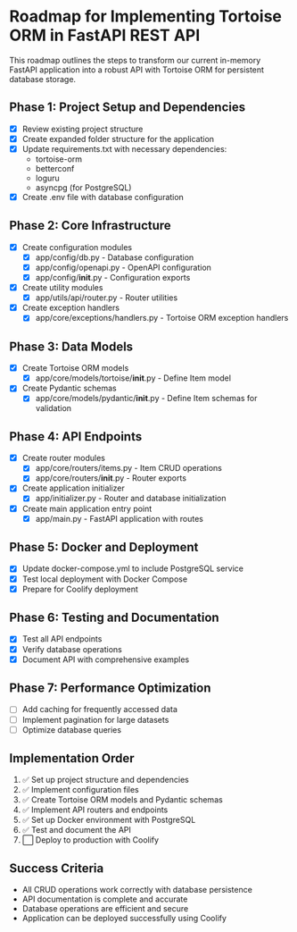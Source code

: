 # Roadmap for Implementing Tortoise ORM in FastAPI REST API

This roadmap outlines the steps to transform our current in-memory FastAPI application into a robust API with Tortoise ORM for persistent database storage.

## Phase 1: Project Setup and Dependencies

- [x] Review existing project structure
- [x] Create expanded folder structure for the application
- [x] Update requirements.txt with necessary dependencies:
  - tortoise-orm
  - betterconf
  - loguru
  - asyncpg (for PostgreSQL)
- [x] Create .env file with database configuration

## Phase 2: Core Infrastructure

- [x] Create configuration modules
  - [x] app/config/db.py - Database configuration
  - [x] app/config/openapi.py - OpenAPI configuration
  - [x] app/config/__init__.py - Configuration exports
- [x] Create utility modules
  - [x] app/utils/api/router.py - Router utilities
- [x] Create exception handlers
  - [x] app/core/exceptions/handlers.py - Tortoise ORM exception handlers

## Phase 3: Data Models

- [x] Create Tortoise ORM models
  - [x] app/core/models/tortoise/__init__.py - Define Item model
- [x] Create Pydantic schemas
  - [x] app/core/models/pydantic/__init__.py - Define Item schemas for validation

## Phase 4: API Endpoints

- [x] Create router modules
  - [x] app/core/routers/items.py - Item CRUD operations
  - [x] app/core/routers/__init__.py - Router exports
- [x] Create application initializer
  - [x] app/initializer.py - Router and database initialization
- [x] Create main application entry point
  - [x] app/main.py - FastAPI application with routes

## Phase 5: Docker and Deployment

- [x] Update docker-compose.yml to include PostgreSQL service
- [x] Test local deployment with Docker Compose
- [x] Prepare for Coolify deployment

## Phase 6: Testing and Documentation

- [x] Test all API endpoints
- [x] Verify database operations
- [x] Document API with comprehensive examples

## Phase 7: Performance Optimization

- [ ] Add caching for frequently accessed data
- [ ] Implement pagination for large datasets
- [ ] Optimize database queries

## Implementation Order

1. ✅ Set up project structure and dependencies
2. ✅ Implement configuration files
3. ✅ Create Tortoise ORM models and Pydantic schemas
4. ✅ Implement API routers and endpoints
5. ✅ Set up Docker environment with PostgreSQL
6. ✅ Test and document the API
7. ⬜ Deploy to production with Coolify

## Success Criteria

- All CRUD operations work correctly with database persistence
- API documentation is complete and accurate
- Database operations are efficient and secure
- Application can be deployed successfully using Coolify 